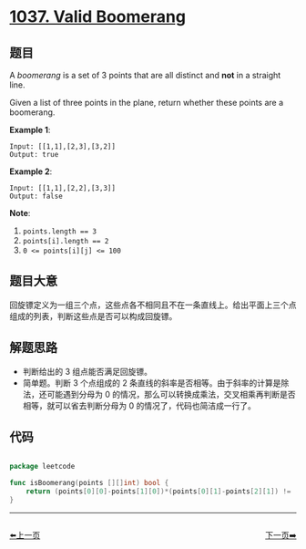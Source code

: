 # [1037. Valid Boomerang](https://leetcode.com/problems/valid-boomerang/)


## 题目

A *boomerang* is a set of 3 points that are all distinct and **not** in a straight line.

Given a list of three points in the plane, return whether these points are a boomerang.

**Example 1**:

```
Input: [[1,1],[2,3],[3,2]]
Output: true
```

**Example 2**:

```
Input: [[1,1],[2,2],[3,3]]
Output: false
```

**Note**:

1. `points.length == 3`
2. `points[i].length == 2`
3. `0 <= points[i][j] <= 100`

## 题目大意

回旋镖定义为一组三个点，这些点各不相同且不在一条直线上。给出平面上三个点组成的列表，判断这些点是否可以构成回旋镖。

## 解题思路

- 判断给出的 3 组点能否满足回旋镖。
- 简单题。判断 3 个点组成的 2 条直线的斜率是否相等。由于斜率的计算是除法，还可能遇到分母为 0 的情况，那么可以转换成乘法，交叉相乘再判断是否相等，就可以省去判断分母为 0 的情况了，代码也简洁成一行了。

## 代码

```go

package leetcode

func isBoomerang(points [][]int) bool {
	return (points[0][0]-points[1][0])*(points[0][1]-points[2][1]) != (points[0][0]-points[2][0])*(points[0][1]-points[1][1])
}

```


----------------------------------------------
<div style="display: flex;justify-content: space-between;align-items: center;">
<p><a href="https://books.halfrost.com/leetcode/ChapterFour/1000~1099/1030.Matrix-Cells-in-Distance-Order/">⬅️上一页</a></p>
<p><a href="https://books.halfrost.com/leetcode/ChapterFour/1000~1099/1040.Moving-Stones-Until-Consecutive-II/">下一页➡️</a></p>
</div>
